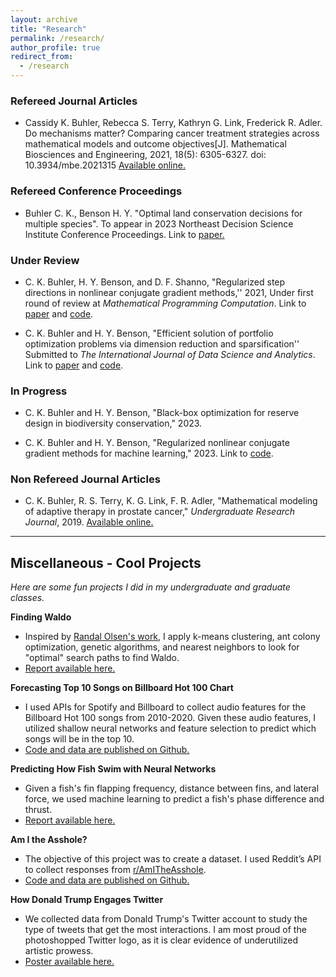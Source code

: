 ```yaml
---
layout: archive
title: "Research"
permalink: /research/
author_profile: true
redirect_from:
  - /research
---
```



### Refereed Journal Articles

-  Cassidy K. Buhler, Rebecca S. Terry, Kathryn G. Link, Frederick R. Adler. Do mechanisms matter? Comparing cancer treatment strategies across mathematical models and outcome objectives[J]. Mathematical Biosciences and Engineering, 2021, 18(5): 6305-6327. doi: 10.3934/mbe.2021315
<a href="https://www.aimspress.com/article/doi/10.3934/mbe.2021315" target="_blank" rel="noopener noreferrer">Available online.</a>

### Refereed Conference Proceedings

- Buhler C. K., Benson H. Y. "Optimal land conservation decisions for multiple species". 
To appear in 2023 Northeast Decision Science Institute Conference Proceedings. Link to 
<a href="/files/NEDSI_2023.pdf" target="_blank" rel="noopener noreferrer">paper.</a>

### Under Review

- C. K. Buhler, H. Y. Benson, and D. F. Shanno, "Regularized step directions in nonlinear conjugate gradient methods,'' 2021, Under first round of review at *Mathematical Programming Computation*. Link to <a href="https://arxiv.org/abs/2110.06308" target="_blank" rel="noopener noreferrer">paper</a> and <a href="https://github.com/cassiebuhler/ConminCG" target="_blank" rel="noopener noreferrer">code</a>.

- C. K. Buhler and H. Y. Benson, "Efficient solution of portfolio optimization problems via dimension reduction and sparsification'' Submitted to *The International Journal of Data Science and Analytics*. Link to <a href="https://arxiv.org/abs/2306.12639" target="_blank"  rel="noopener noreferrer">paper</a> and <a href="https://github.com/cassiebuhler/PODS" target="_blank"  rel="noopener noreferrer">code</a>.

### In Progress

- C. K. Buhler and H. Y. Benson, "Black-box optimization for reserve design in biodiversity conservation," 2023.

- C. K. Buhler and H. Y. Benson, "Regularized nonlinear conjugate gradient methods for machine learning," 2023. Link to <a href="https://github.com/cassiebuhler/ConminCG" target="_blank" rel="noopener noreferrer">code</a>.

### Non Refereed Journal Articles

- C. K. Buhler, R. S. Terry, K. G. Link, F. R. Adler, "Mathematical modeling of adaptive therapy in prostate cancer," *Undergraduate Research Journal*, 2019. <a href="https://our.utah.edu/undergraduate-research-journal/undergraduate-research-journal-2019/" target="_blank" rel="noopener noreferrer">Available online.</a>

---

## Miscellaneous - Cool Projects 
*Here are some fun projects I did in my undergraduate and graduate classes.*


**Finding Waldo** 
- Inspired by <a href="http://www.randalolson.com/2015/02/03/heres-waldo-computing-the-optimal-search-strategy-for-finding-waldo/" target="_blank" rel="noopener noreferrer">Randal Olsen's work</a>, I apply k-means clustering, ant colony optimization, genetic algorithms, and nearest neighbors to look for "optimal" search paths to find Waldo. 
-  <a href="/files/FindingWaldo-Buhler.pdf" target="_blank" rel="noopener noreferrer">Report available here.</a>

**Forecasting Top 10 Songs on Billboard Hot 100 Chart**
- I used APIs for Spotify and Billboard to collect audio features for the Billboard Hot 100 songs from 2010-2020. Given these audio features, I utilized shallow neural networks and feature selection to predict which songs will be in the top 10.
- <a href="https://github.com/cassiebuhler/ForecastingBillboardHot100" target="_blank" rel="noopener noreferrer">Code and data are published on Github.</a>

**Predicting How Fish Swim with Neural Networks**
- Given a fish's fin flapping frequency, distance between fins, and lateral force, we used machine learning to predict a fish's phase difference and thrust. 
-  <a href="/files/FishSwim-BuhlerKadapa.pdf" target="_blank" rel="noopener noreferrer">Report available here.</a>

**Am I the Asshole?**
- The objective of this project was to create a dataset. I used Reddit’s API to collect responses from [r/AmITheAsshole](https://www.reddit.com/r/AmItheAsshole/). 
- <a href="https://github.com/cassiebuhler/AmITheAsshole-DataCollection" target="_blank" rel="noopener noreferrer">Code and data are published on Github.</a>

**How Donald Trump Engages Twitter**
- We collected data from Donald Trump's Twitter account to study the type of tweets that get the most interactions. I am most proud of the photoshopped Twitter logo, as it is clear evidence of underutilized artistic prowess. 
-  <a href="/files/HowDonaldTrumpEngagesTwitter.pdf" target="_blank" rel="noopener noreferrer">Poster available here.</a>


